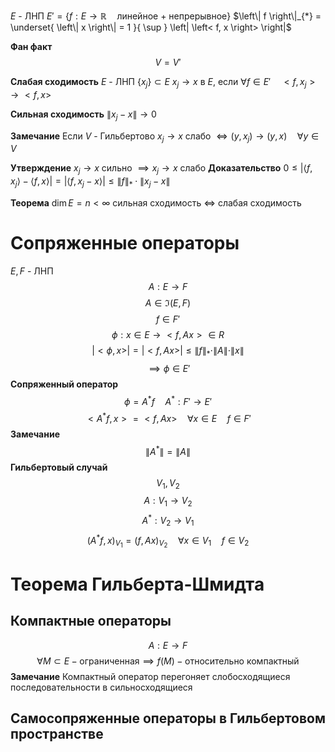 $E$ - ЛНП
$E' = \left\{ f: E \to \mathbb{R} \quad \text{линейное + непрерывное} \right\}$
$\left\| f \right\|_{*} = \underset{ \left\| x \right\| = 1 }{ \sup } \left| \left< f, x \right> \right|$

**Фан факт**
$$
V=V'
$$

**Слабая сходимость**
$E$ - ЛНП
$\{x_j \} \subset E$
$x_j \to x$ в $E$, если $\forall f \in E'\quad <f, x_j> \to <f, x>$

**Сильная сходимость**
$\|x_j - x \| \to 0$

**Замечание**
Если $V$ - Гильбертово
$x_{j} \to x$ слабо $\iff \left( y, x_{j} \right) \to \left( y, x \right) \quad \forall y \in V$

**Утверждение**
  $x_j \to x$ сильно $\implies x_j \to x$ слабо
  **Доказательство**
$0 \leq \left| \left< f, x_{j} \right> - \left< f, x \right> \right| = \left| \left< f, x_{j} - x \right> \right| \leq \left\| f \right\|_{*} \cdot \left\| x_{j} - x \right\|$
  
**Теорема**
$\dim E = n < \infty$
  сильная сходимость $\iff$ слабая сходимость

# Сопряженные операторы
$E, F$ - ЛНП
$$
A:E\to F
$$
$$
A\in \Im (E, F)
$$
$$
f\in F'
$$
$$
\phi: x\in E \to <f, Ax> \in R
$$
$$
|<\phi, x>| = |<f, Ax>| \le \|f\|_* \cdot \|A\| \cdot \|x\|
$$
$$
\implies \phi \in E'
$$
**Сопряженный оператор**
$$
\phi = A^* f\quad A^*: F'\to E'
$$
$$
<A^* f, x> = <f, Ax>\quad \forall x \in E\quad f\in F'
$$
**Замечание**
$$
\|A^*\| = \|A\|
$$
**Гильбертовый случай**
$$
V_1, V_2
$$
$$
A:V_1 \to V_2
$$
$$
A^*: V_2 \to V_1
$$
$$
(A^* f, x)_{V_1} = (f, Ax)_{V_2} \quad \forall x \in V_1\quad f\in V_2 
$$

# Теорема Гильберта-Шмидта
## Компактные операторы
$$
A: E \to F
$$
$$
\forall M \subset E - \text{ограниченная} \implies f(M) - \text{относительно компактный}
$$
**Замечание**
Компактный оператор перегоняет слобосходящиеся последовательности в сильносходящиеся

## Самосопряженные операторы в Гильбертовом пространстве






























  
